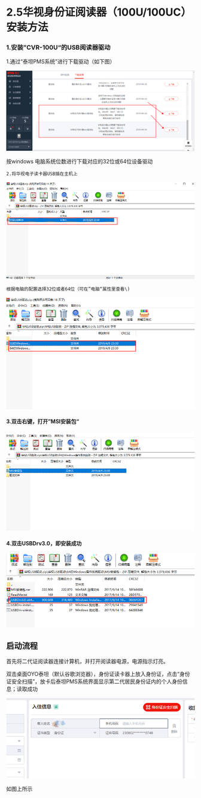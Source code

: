 # 2.5华视身份证阅读器（100U/100UC）安装方法

### 1.安装”CVR-100U“的USB阅读器驱动

1.通过“泰坦PMS系统”进行下载驱动（如下图）

![](../../../.gitbook/assets/image%20%28570%29.png)

按windows 电脑系统位数进行下载对应的32位或64位设备驱动

    2.将华视电子读卡器USB插在主机上

![](../../../.gitbook/assets/image%20%28470%29.png)

    根据电脑的配置选择32位或者64位（可在”电脑“属性里查看\)

![](../../../.gitbook/assets/image%20%28147%29.png)

#### 3.双击右键，打开”MSI安装包“

![](../../../.gitbook/assets/image%20%28201%29.png)

#### 4.双击USBDrv3.0，即安装成功

![](../../../.gitbook/assets/image%20%28465%29.png)

## 启动流程

首先将二代证阅读器连接计算机，并打开阅读器电源，电源指示灯亮。

双击桌面OYO泰坦（默认谷歌浏览器），身份证读卡器上放入身份证，点击“身份证安全扫描”，放卡后泰坦PMS系统界面显示第二代居民身份证内的个人身份信息；读取成功

![](../../../.gitbook/assets/image%20%28624%29.png)

如图上所示

